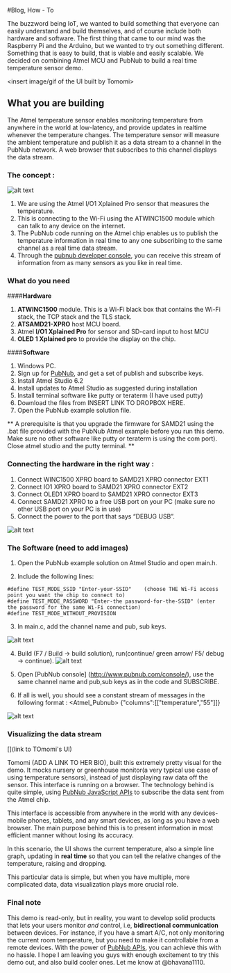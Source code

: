 #Blog, How - To
 

The buzzword being IoT, we wanted to build something that everyone can easily understand and build themselves, and of course include both hardware and software. The first thing that came to our mind was the Raspberry Pi and the Arduino, but we wanted to try out something different. Something that is easy to build, that is viable and easily scalable. We decided on combining Atmel MCU and PubNub to build a real time temperature sensor demo. 


 
 
 <insert image/gif of the UI built by Tomomi>
 
 
## What you are building

The Atmel temperature sensor enables monitoring temperature from anywhere in the world at low-latency, and provide updates in realtime whenever the temperature changes. 
The temperature sensor will measure the ambient temperature and publish it as a data stream to a channel in the PubNub network. A web browser that subscribes to this channel displays the data stream. 

### The concept : 

![alt text](images/demofunctionality.png)

1. We are using the Atmel I/O1 Xplained Pro sensor that measures the temperature. 
2. This is connecting to the Wi-Fi using the ATWINC1500 module which can talk to any device on the internet.
3. The PubNub code running on the Atmel chip enables us to publish the temperature information in real time to any one subscribing to the same channel as a real time data stream.
4. Through the [pubnub developer console](http://www.pubnub.com/console/), you can receive this stream of information from as many sensors as you like in real time. 
 

### What do you need

####**Hardware**
	
1. **ATWINC1500** module. This is a Wi-Fi black box that contains the Wi-Fi stack, the TCP stack and the TLS stack.
2. **ATSAMD21-XPRO** host MCU board. 
3. Atmel **I/O1 Xplained Pro** for sensor and SD-card input to host MCU
4. **OLED 1 Xplained pro** to provide the display on the chip. 
	
	

####**Software**

1. Windows PC.
2. Sign up for [PubNub](https://www.pubnub.com), and get a set of publish and subscribe keys. 
3. Install Atmel Studio 6.2
4. Install updates to Atmel Studio as suggested during installation 
5. Install terminal software like putty or teraterm (I have used putty)
6. Download the files from INSERT LINK TO DROPBOX HERE.
7. Open the PubNub example solution file. 

** A prerequisite is that you upgrade the firmware for SAMD21 using the .bat file provided with the PubNub Atmel example before you run this demo. Make sure no other software like putty or teraterm is using the com port). Close atmel  studio and the putty terminal. **


### Connecting the hardware in the right way : 

1. Connect WINC1500 XPRO board to SAMD21 XPRO connector EXT1
2. Connect IO1 XPRO board to SAMD21 XPRO connector EXT2
3. Connect OLED1 XPRO board to SAMD21 XPRO connector EXT3
4. Connect SAMD21 XPRO to a free USB port on your PC (make sure no other USB port on your PC is in use)
5. Connect the power to the port that says “DEBUG USB”. 
	
	
![alt text](images/FullSizeRender.png)	
	
### The Software (need to add images)

1. Open the PubNub example solution on Atmel Studio and open main.h.

2. Include the following lines: 
	
```
#define TEST_MODE_SSID "Enter-your-SSID"	(choose THE Wi-Fi access point you want the chip to connect to)
#define TEST_MODE_PASSWORD "Enter-the password-for-the-SSID" (enter the password for the same Wi-Fi connection)
#define TEST_MODE_WITHOUT_PROVISION
```

3. In main.c, add the channel name and pub, sub keys. 

![alt text](images/channel.png)	

4. Build (F7 / Build -> build solution), run(continue/ green arrow/ F5/ debug -> continue).
![alt text](images/build.png)	

5. Open [PubNub console] (http://www.pubnub.com/console/), use the same channel name and pub,sub keys as in the code and SUBSCRIBE. 
6. If all is well, you should see a constant stream of messages in the following format : 
	<Atmel_Pubnub> {"columns":[["temperature","55"]]}
	
![alt text](images/fullsetup.png)	

### Visualizing the data stream

[](link to TOmomi's UI)

Tomomi (ADD A LINK TO HER BIO), built this extremely pretty visual for the demo. It mocks nursery or greenhouse monitor(a very typical use case of using temperature sensors), instead of just displaying raw data off the sensor. This interface is running on a browser. The technology behind is quite simple, using [PubNub JavaScript APIs](https://www.pubnub.com/docs/javascript/javascript-sdk.html) to subscribe the data sent from the Atmel chip.

This interface is accessible from anywhere in the world with any devices- mobile phones, tablets, and any smart devices, as long as you have a web browser.
The main purpose behind this is to present information in most efficient manner without losing its accuracy.

In this scenario, the UI shows the current temperature, also a simple line graph, updating in **real time** so that you can tell the relative changes of the temperature, raising and dropping.

This particular data is simple, but when you have multiple, more complicated data, data visualization plays more crucial role. 



### Final note 

This demo is read-only, but in reality, you want to develop solid products that lets your users monitor *and* control, i.e, **bidirectional communication** between devices. For instance, if you have a smart A/C, not only monitoring the current room temperature, but you need to make it controllable from a remote devices. With the power of [PubNub APIs](https://www.pubnub.com/developers/), you can achieve this with no hassle. 
I hope I am leaving you guys with enough excitement to try this demo out, and also build cooler ones. Let me know at @bhavana1110. 



